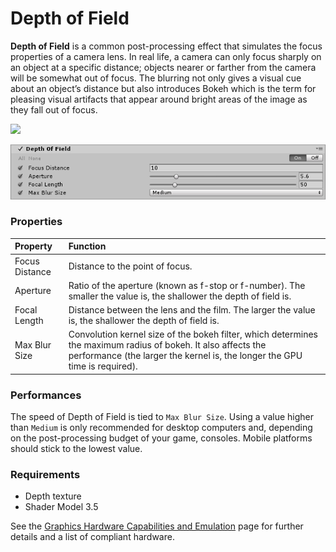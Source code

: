 # Depth of Field

**Depth of Field** is a common post-processing effect that simulates the focus properties of a camera lens. In real life, a camera can only focus sharply on an object at a specific distance; objects nearer or farther from the camera will be somewhat out of focus. The blurring not only gives a visual cue about an object’s distance but also introduces Bokeh which is the term for pleasing visual artifacts that appear around bright areas of the image as they fall out of focus.


![](images/screenshot-dof.png)



![](images/dof.png)


### Properties

| Property       | Function                                                     |
| :-------------- | :------------------------------------------------------------ |
| Focus Distance | Distance to the point of focus.                              |
| Aperture       | Ratio of the aperture (known as f-stop or f-number). The smaller the value is, the shallower the depth of field is. |
| Focal Length   | Distance between the lens and the film. The larger the value is, the shallower the depth of field is. |
| Max Blur Size  | Convolution kernel size of the bokeh filter, which determines the maximum radius of bokeh. It also affects the performance (the larger the kernel is, the longer the GPU time is required). |

### Performances

The speed of Depth of Field is tied to `Max Blur Size`. Using a value higher than `Medium` is only recommended for desktop computers and, depending on the post-processing budget of your game, consoles. Mobile platforms should stick to the lowest value.

### Requirements

- Depth texture
- Shader Model 3.5

See the [Graphics Hardware Capabilities and Emulation](https://docs.unity3d.com/Manual/GraphicsEmulation.html) page for further details and a list of compliant hardware.